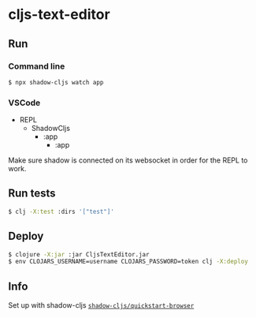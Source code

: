 # cljs-text-editor

## Run

### Command line

```bash
$ npx shadow-cljs watch app
```

### VSCode

- REPL
    - ShadowCljs
        - :app
            - :app

Make sure shadow is connected on its websocket
in order for the REPL to work.

## Run tests

```bash
$ clj -X:test :dirs '["test"]'
```

## Deploy

```bash
$ clojure -X:jar :jar CljsTextEditor.jar
$ env CLOJARS_USERNAME=username CLOJARS_PASSWORD=token clj -X:deploy
```

## Info

Set up with shadow-cljs [`shadow-cljs/quickstart-browser`](https://github.com/shadow-cljs/quickstart-browser)
